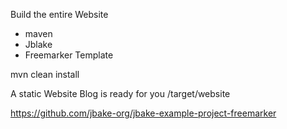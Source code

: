 Build the entire Website

- maven
- Jblake
- Freemarker Template

mvn clean install



A static Website  Blog is ready for you
/target/website


https://github.com/jbake-org/jbake-example-project-freemarker
